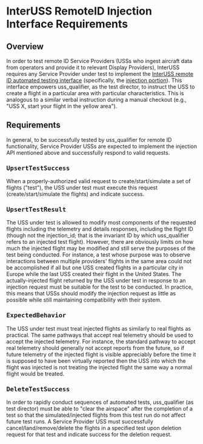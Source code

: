 # InterUSS RemoteID Injection Interface Requirements

## Overview

In order to test remote ID Service Providers (USSs who ingest aircraft data from operators and provide it to relevant Display Providers), InterUSS requires any Service Provider under test to implement the [InterUSS remote ID automated testing interface](https://github.com/interuss/automated_testing_interfaces/tree/main/rid) (specifically, the [injection portion](https://github.com/interuss/automated_testing_interfaces/blob/main/rid/v1/injection.yaml)).  This interface empowers uss_qualifier, as the test director, to instruct the USS to create a flight in a particular area with particular characteristics.  This is analogous to a similar verbal instruction during a manual checkout (e.g., "USS X, start your flight in the yellow area").

## Requirements

In general, to be successfully tested by uss_qualifier for remote ID functionality, Service Provider USSs are expected to implement the injection API mentioned above and successfully respond to valid requests.

### <tt>UpsertTestSuccess</tt>

When a properly-authorized valid request to create/start/simulate a set of flights ("test"), the USS under test must execute this request (create/start/simulate the flights) and indicate success.

### <tt>UpsertTestResult</tt>

The USS under test is allowed to modify most components of the requested flights including the telemetry and details responses, including the flight ID (though not the injection_id; that is the invariant ID by which uss_qualifier refers to an injected test flight).  However, there are obviously limits on how much the injected flight may be modified and still serve the purposes of the test being conducted.  For instance, a test whose purpose was to observe interactions between multiple providers' flights in the same area could not be accomplished if all but one USS created flights in a particular city in Europe while the last USS created their flight in the United States.  The actually-injected flight returned by the USS under test in response to an injection request must be suitable for the test to be conducted.  In practice, this means that USSs should modify the injection request as little as possible while still maintaining compatibility with their system.

### <tt>ExpectedBehavior</tt>

The USS under test must treat injected flights as similarly to real flights as practical.  The same pathways that accept real telemetry should be used to accept the injected telemetry.  For instance, the standard pathway to accept real telemetry should generally not accept reports from the future, so if future telemetry of the injected flight is visible appreciably before the time it is supposed to have been virtually reported then the USS into which the flight was injected is not treating the injected flight the same way a normal flight would be treated.

### <tt>DeleteTestSuccess</tt>

In order to rapidly conduct sequences of automated tests, uss_qualifier (as test director) must be able to "clear the airspace" after the completion of a test so that the simulated/injected flights from this test run do not affect future test runs.  A Service Provider USS must successfully cancel/land/remove/delete the flights in a specified test upon deletion request for that test and indicate success for the deletion request.
